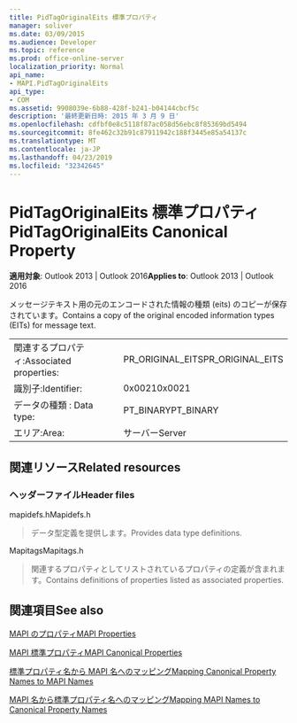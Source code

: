 ```yaml
---
title: PidTagOriginalEits 標準プロパティ
manager: soliver
ms.date: 03/09/2015
ms.audience: Developer
ms.topic: reference
ms.prod: office-online-server
localization_priority: Normal
api_name:
- MAPI.PidTagOriginalEits
api_type:
- COM
ms.assetid: 9908039e-6b88-428f-b241-b04144cbcf5c
description: '最終更新日時: 2015 年 3 月 9 日'
ms.openlocfilehash: cdfbf0e8c5118f87ac058d56ebc8f85369bd5494
ms.sourcegitcommit: 8fe462c32b91c87911942c188f3445e85a54137c
ms.translationtype: MT
ms.contentlocale: ja-JP
ms.lasthandoff: 04/23/2019
ms.locfileid: "32342645"
---
```

# <a name="pidtagoriginaleits-canonical-property"></a><span data-ttu-id="39c46-103">PidTagOriginalEits 標準プロパティ</span><span class="sxs-lookup"><span data-stu-id="39c46-103">PidTagOriginalEits Canonical Property</span></span>

  
  
<span data-ttu-id="39c46-104">**適用対象**: Outlook 2013 | Outlook 2016</span><span class="sxs-lookup"><span data-stu-id="39c46-104">**Applies to**: Outlook 2013 | Outlook 2016</span></span> 
  
<span data-ttu-id="39c46-105">メッセージテキスト用の元のエンコードされた情報の種類 (eits) のコピーが保存されています。</span><span class="sxs-lookup"><span data-stu-id="39c46-105">Contains a copy of the original encoded information types (EITs) for message text.</span></span>
  
|||
|:-----|:-----|
|<span data-ttu-id="39c46-106">関連するプロパティ:</span><span class="sxs-lookup"><span data-stu-id="39c46-106">Associated properties:</span></span>  <br/> |<span data-ttu-id="39c46-107">PR_ORIGINAL_EITS</span><span class="sxs-lookup"><span data-stu-id="39c46-107">PR_ORIGINAL_EITS</span></span>  <br/> |
|<span data-ttu-id="39c46-108">識別子:</span><span class="sxs-lookup"><span data-stu-id="39c46-108">Identifier:</span></span>  <br/> |<span data-ttu-id="39c46-109">0x0021</span><span class="sxs-lookup"><span data-stu-id="39c46-109">0x0021</span></span>  <br/> |
|<span data-ttu-id="39c46-110">データの種類 : </span><span class="sxs-lookup"><span data-stu-id="39c46-110">Data type:</span></span>  <br/> |<span data-ttu-id="39c46-111">PT_BINARY</span><span class="sxs-lookup"><span data-stu-id="39c46-111">PT_BINARY</span></span>  <br/> |
|<span data-ttu-id="39c46-112">エリア:</span><span class="sxs-lookup"><span data-stu-id="39c46-112">Area:</span></span>  <br/> |<span data-ttu-id="39c46-113">サーバー</span><span class="sxs-lookup"><span data-stu-id="39c46-113">Server</span></span>  <br/> |
   
## <a name="related-resources"></a><span data-ttu-id="39c46-114">関連リソース</span><span class="sxs-lookup"><span data-stu-id="39c46-114">Related resources</span></span>

### <a name="header-files"></a><span data-ttu-id="39c46-115">ヘッダーファイル</span><span class="sxs-lookup"><span data-stu-id="39c46-115">Header files</span></span>

<span data-ttu-id="39c46-116">mapidefs.h</span><span class="sxs-lookup"><span data-stu-id="39c46-116">Mapidefs.h</span></span>
  
> <span data-ttu-id="39c46-117">データ型定義を提供します。</span><span class="sxs-lookup"><span data-stu-id="39c46-117">Provides data type definitions.</span></span>
    
<span data-ttu-id="39c46-118">Mapitags</span><span class="sxs-lookup"><span data-stu-id="39c46-118">Mapitags.h</span></span>
  
> <span data-ttu-id="39c46-119">関連するプロパティとしてリストされているプロパティの定義が含まれます。</span><span class="sxs-lookup"><span data-stu-id="39c46-119">Contains definitions of properties listed as associated properties.</span></span>
    
## <a name="see-also"></a><span data-ttu-id="39c46-120">関連項目</span><span class="sxs-lookup"><span data-stu-id="39c46-120">See also</span></span>



[<span data-ttu-id="39c46-121">MAPI のプロパティ</span><span class="sxs-lookup"><span data-stu-id="39c46-121">MAPI Properties</span></span>](mapi-properties.md)
  
[<span data-ttu-id="39c46-122">MAPI 標準プロパティ</span><span class="sxs-lookup"><span data-stu-id="39c46-122">MAPI Canonical Properties</span></span>](mapi-canonical-properties.md)
  
[<span data-ttu-id="39c46-123">標準プロパティ名から MAPI 名へのマッピング</span><span class="sxs-lookup"><span data-stu-id="39c46-123">Mapping Canonical Property Names to MAPI Names</span></span>](mapping-canonical-property-names-to-mapi-names.md)
  
[<span data-ttu-id="39c46-124">MAPI 名から標準プロパティ名へのマッピング</span><span class="sxs-lookup"><span data-stu-id="39c46-124">Mapping MAPI Names to Canonical Property Names</span></span>](mapping-mapi-names-to-canonical-property-names.md)

